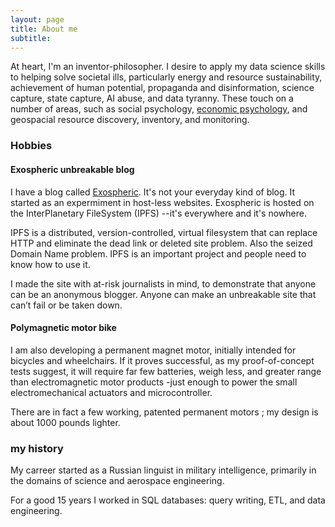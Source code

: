 ```yaml
---
layout: page
title: About me
subtitle: 
---
```

At heart, I'm an inventor-philosopher. I desire to apply my data science skills to helping solve societal ills, particularly energy and resource sustainability, achievement of human potential, propaganda and disinformation, science capture, state capture, AI abuse, and data tyranny. These touch on a number of areas, such as social psychology, [economic psychology](https://paper.dropbox.com/doc/The-Psycho-Linguistics-of-Sustainable-Economy-Q2y2fW9rE9WZbeZBNC2Rl), and geospacial resource discovery, inventory, and monitoring.

### Hobbies
#### Exospheric unbreakable blog
I have a blog called [Exospheric](https://js.ipfs.io/ipns/QmZJBQBXX98AuTcoR1HBGdbe5Gph74ZBWSgNemBcqPNv1W/). It's not your everyday kind of blog. It started as an expermiment in host-less websites. Exospheric is hosted on the InterPlanetary FileSystem (IPFS) --it's everywhere and it's nowhere.

IPFS is a distributed, version-controlled, virtual filesystem that can replace HTTP and eliminate the dead link or deleted site problem. Also the seized Domain Name problem. IPFS is an important project and people need to know how to use it. 

I made the site with at-risk journalists in mind, to demonstrate that anyone can be an anonymous blogger. Anyone can make an unbreakable site that can’t fail or be taken down. 

#### Polymagnetic motor bike
I am also developing a permanent magnet motor, initially intended for bicycles and wheelchairs. If it proves successful, as my proof-of-concept tests suggest, it will require far few batteries, weigh less, and greater range than electromagnetic motor products -just enough to power the small electromechanical actuators and microcontroller. 

There are in fact a few working, patented permanent motors ; my design is about 1000 pounds lighter.


### my history

My carreer started as a Russian linguist in military intelligence, primarily in the domains of science and aerospace engineering.

For a good 15 years I worked in SQL databases: query writing, ETL, and data engineering.
